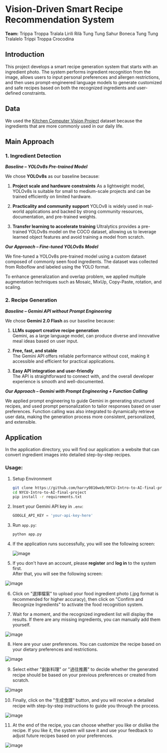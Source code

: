 # Vision-Driven Smart Recipe Recommendation System
**Team:**  Trippa Troppa Tralala Lirilì Rilà Tung Tung Sahur Boneca Tung Tung Tralalelo Trippi Troppa Crocodina

## Introduction
This project develops a smart recipe generation system that starts with an ingredient photo. The system performs ingredient recognition from the image, allows users to input personal preferences and allergen restrictions, and then uses prompt-engineered language models to generate customized and safe recipes based on both the recognized ingredients and user-defined constraints.


## Data
We used the [Kitchen Computer Vision Project](https://universe.roboflow.com/nizarbtk/kitchen-cjfwg) dataset because the ingredients that are more commonly used in our daily life.

## Main Approach
### 1. Ingredient Detection

***Baseline – YOLOv8s Pre-trained Model***

We chose **YOLOv8s** as our baseline because:

1. **Project scale and hardware constraints**
   As a lightweight model, YOLOv8s is suitable for small to medium-scale projects and can be trained efficiently on limited hardware.

2. **Practicality and community support**
   YOLOv8 is widely used in real-world applications and backed by strong community resources, documentation, and pre-trained weights.

3. **Transfer learning to accelerate training**
   Ultralytics provides a pre-trained YOLOv8s model on the COCO dataset, allowing us to leverage learned object features and avoid training a model from    scratch.

***Our Approach – Fine-tuned YOLOv8s Model***

We fine-tuned a YOLOv8s pre-trained model using a custom dataset composed of commonly seen food ingredients. The dataset was collected from Roboflow and labeled using the YOLO format.

To enhance generalization and overlap problem, we applied multiple augmentation techniques such as Mosaic, MixUp, Copy-Paste, rotation, and scaling. 

### 2. Recipe Generation

***Baseline – Gemini API without Prompt Engineering***

We chose **Gemini 2.0 Flash** as our baseline because:

1. **LLMs support creative recipe generation**  
   Gemini, as a large language model, can produce diverse and innovative meal ideas based on user input.

2. **Free, fast, and stable**  
   The Gemini API offers reliable performance without cost, making it accessible and efficient for practical applications.

3. **Easy API integration and user-friendly**  
   The API is straightforward to connect with, and the overall developer experience is smooth and well-documented.

***Our Approach – Gemini with Prompt Engineering + Function Calling***

We applied prompt engineering to guide Gemini in generating structured recipes, and used prompt personalization to tailor responses based on user preferences. Function calling was also integrated to dynamically retrieve user data, making the generation process more consistent, personalized, and extensible.

## Application

In the application directory, you will find our application: a website that can convert ingredient images into detailed step-by-step recipes.

### Usage:

1. Setup Environment

   ```sh
   git clone https://github.com/harry0816web/NYCU-Intro-to-AI-final-project.git
   cd NYCU-Intro-to-AI-final-project
   pip install -r requirements.txt
   ```

2. Insert your Gemini API key in `.env`:

   ```python
   GOOGLE_API_KEY = 'your-api-key-here'
   ```

3. Run `app.py`:

   ```sh
   python app.py
   ```

4. If the application runs successfully, you will see the following screen:

   ![image](https://hackmd.io/_uploads/SkCkSwgfxe.png)

5. If you don't have an account, please **register** and **log in** to the system first.  
After that, you will see the following screen:

![image](https://hackmd.io/_uploads/BJDISwezxl.png)

6. Click on "選擇檔案" to upload your food ingredient photo (.jpg format is recommended for higher accuracy), then click on "Confirm and Recognize Ingredients" to activate the food recognition system.

7. Wait for a moment, and the recognized ingredient list will display the results. If there are any missing ingredients, you can manually add them yourself.

![image](https://hackmd.io/_uploads/ryL6vPxGlg.png)

8. Here are your user preferences. You can customize the recipe based on your dietary preferences and restrictions.

![image](https://hackmd.io/_uploads/Hy4eQclGex.png)

9. Select either "創新料理" or "過往推薦" to decide whether the generated recipe should be based on your previous preferences or created from scratch.  

![image](https://hackmd.io/_uploads/H1DgKqezxe.png)

10. Finally, click on the "生成食譜" button, and you will receive a detailed recipe with step-by-step instructions to guide you through the process.

![image](https://hackmd.io/_uploads/BySBtqxfel.png)

11. At the end of the recipe, you can choose whether you like or dislike the recipe. If you like it, the system will save it and use your feedback to adjust future recipes based on your preferences.

![image](https://hackmd.io/_uploads/S1DwK9eMll.png)

